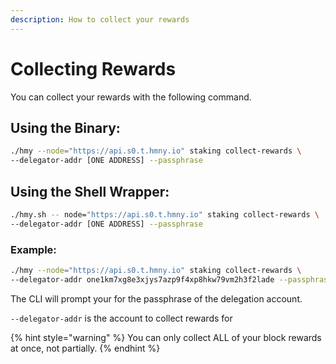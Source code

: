 ```yaml
---
description: How to collect your rewards
---
```


# Collecting Rewards

You can collect your rewards with the following command.

## Using the Binary:

```bash
./hmy --node="https://api.s0.t.hmny.io" staking collect-rewards \
--delegator-addr [ONE ADDRESS] --passphrase
```

## Using the Shell Wrapper:

```bash
./hmy.sh -- node="https://api.s0.t.hmny.io" staking collect-rewards \
--delegator-addr [ONE ADDRESS] --passphrase
```

### Example:

```bash
./hmy --node="https://api.s0.t.hmny.io" staking collect-rewards \
--delegator-addr one1km7xg8e3xjys7azp9f4xp8hkw79vm2h3f2lade --passphrase
```

The CLI will prompt your for the passphrase of the delegation account.

`--delegator-addr` is the account to collect rewards for

{% hint style="warning" %}
You can only collect ALL of your block rewards at once, not partially.
{% endhint %}

